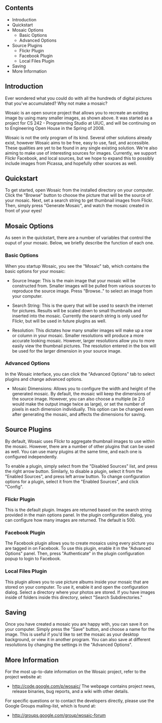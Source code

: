 ## Contents ##
  * Introduction
  * Quickstart
  * Mosaic Options
    * Basic Options
    * Advanced Options
  * Source Plugins
    * Flickr Plugin
    * Facebook Plugin
    * Local Files Plugin
  * Saving
  * More Information

## Introduction ##

Ever wondered what you could do with all the hundreds of digital pictures that you've accumulated? Why not make a mosaic?

Wosaic is an open source project that allows you to recreate an existing image by using many smaller images, as shown above. It was started as a project for CS 242 - Programming Studio at UIUC, and will be continuing on to Engineering Open House in the Spring of 2008.

Wosaic is not the only program of its kind. Several other solutions already exist, however Wosaic aims to be free, easy to use, fast, and accessible. These qualities are yet to be found in any single existing solution. We're also aiming to make use of interesting sources for images. Currently, we support Flickr Facebook, and local sources, but we hope to expand this to possibly include images from Picassa, and hopefully other sources as well.


## Quickstart ##

To get started, open Wosaic from the installed directory on your computer.  Click the "Browse" button to choose the picture that will be the source of your mosaic.  Next, set a search string to get thumbnail images from Flickr.  Then, simply press "Generate Mosaic", and watch the mosaic created in front of your eyes!

## Mosaic Options ##

As seen in the quickstart, there are a number of variables that control the ouput of your mosaic.  Below, we briefly describe the function of each one.

### Basic Options ###

When you startup Wosaic, you see the "Mosaic" tab, which contains the basic options for your mosaic:

  * Source Image: This is the main image that your mosaic will be constructed from.  Smaller images will be pulled from various sources to reproduce the source image.  Press "Browse.." to select an image from your computer.

  * Search String: This is the query that will be used to search the internet for pictures.  Results will be scaled down to small thumbnails and inserted into the mosaic.  Currently the search string is only used for Flickr, but will be used in future plugins as well.

  * Resolution: This dictates how many smaller images will make up a row or column in your mosaic.  Smaller resolutions will produce a more accurate looking mosaic.  However, larger resolutions allow you to more easily view the thumbnail pictures.  The resolution entered in the box will be used for the larger dimension in your source image.

### Advanced Options ###

In the Wosaic interface, you can click the "Advanced Options" tab to select plugins and change advanced options.

  * Mosaic Dimensions: Allows you to configure the width and height of the generated mosaic.  By default, the mosaic will keep the dimensions of the source image.  However, you can also choose a multiple (ie 2.0 would make the output image twice as large), or set the number of pixels in each dimension individually.  This option can be changed even after generating the mosaic, and affects the dimensions for saving.

## Source Plugins ##

By default, Wosaic uses Flickr to aggregate thumbnail images to use within the mosaic.  However, there are a number of other plugins that can be used as well.  You can use many plugins at the same time, and each one is configured independently.

To enable a plugin, simply select from the "Disabled Sources" list, and press the right arrow button.  Similarly, to disable a plugin, select it from the "Enabled Sources", and press left arrow button.  To change configuration options for a plugin, select it from the "Enabled Sources", and click "Config".


### Flickr Plugin ###

This is the default plugin.  Images are returned based on the search string provided in the main options panel.  In the plugin configuration dialog, you can configure how many images are returned.  The default is 500.

### Facebook Plugin ###

The Facebook plugin allows you to create mosaics using every picture you are tagged in on Facebook.  To use this plugin, enable it in the "Advanced Options" panel.  Then, press "Authenticate" in the plugin configuration popup to login to Facebook.

### Local Files Plugin ###

This plugin allows you to use picture albums inside your mosaic that are stored on your computer.  To use it, enable it and open the configuration dialog.  Select a directory where your photos are stored.  If you have images inside of folders inside this directory, select "Search Subdirectories."


## Saving ##

Once you have created a mosaic you are happy with, you can save it on your computer.  Simply press the "Save" button, and choose a name for the image.  This is useful if you'd like to set the mosaic as your desktop background, or view it in another program.  You can also save at different resolutions by changing the settings in the "Advanced Options".

## More Information ##

For the most up-to-date information on the Wosaic project, refer to the project website at:
  * http://code.google.com/p/wosaic/
The webpage contains project news, release binaries, bug reports, and a wiki with other details.

For specific questions or to contact the developers directly, please use the Google Groups mailing-list, which is found at:
  * http://groups.google.com/group/wosaic-forum
